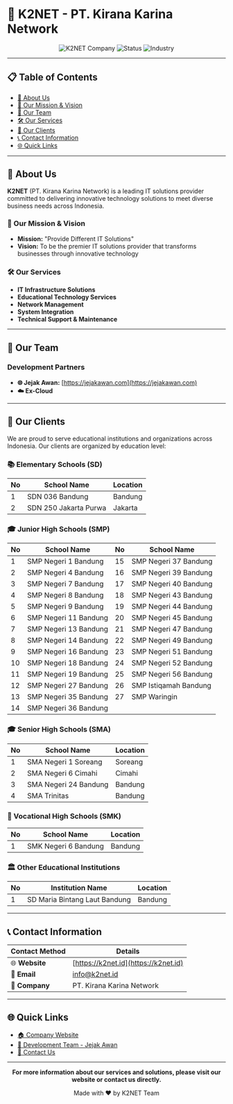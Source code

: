 # 🏢 K2NET - PT. Kirana Karina Network

<div align="center">
  <img src="https://img.shields.io/badge/Company-K2NET-blue?style=for-the-badge&logo=company" alt="K2NET Company">
  <img src="https://img.shields.io/badge/Status-Active-green?style=for-the-badge" alt="Status">
  <img src="https://img.shields.io/badge/Industry-IT%20Solutions-orange?style=for-the-badge" alt="Industry">
</div>

---

## 📋 Table of Contents

- [🏢 About Us](#-about-us)
- [🎯 Our Mission & Vision](#-our-mission--vision)
- [👥 Our Team](#-our-team)
- [🛠️ Our Services](#️-our-services)
- [🏫 Our Clients](#-our-clients)
- [📞 Contact Information](#-contact-information)
- [🌐 Quick Links](#-quick-links)

---

## 🏢 About Us

**K2NET** (PT. Kirana Karina Network) is a leading IT solutions provider committed to delivering innovative technology solutions to meet diverse business needs across Indonesia.

### 🎯 Our Mission & Vision

- **Mission:** "Provide Different IT Solutions"
- **Vision:** To be the premier IT solutions provider that transforms businesses through innovative technology

### 🛠️ Our Services

- **IT Infrastructure Solutions**
- **Educational Technology Services**
- **Network Management**
- **System Integration**
- **Technical Support & Maintenance**

---

## 👥 Our Team

### Development Partners
- **🌐 Jejak Awan:** [https://jejakawan.com](https://jejakawan.com)
- **☁️ Ex-Cloud**

---

## 🏫 Our Clients

We are proud to serve educational institutions and organizations across Indonesia. Our clients are organized by education level:

### 📚 Elementary Schools (SD)

| No | School Name | Location |
|----|-------------|----------|
| 1 | SDN 036 Bandung | Bandung |
| 2 | SDN 250 Jakarta Purwa | Jakarta |

### 🎓 Junior High Schools (SMP)

| No | School Name | No | School Name |
|----|-------------|----|-------------|
| 1 | SMP Negeri 1 Bandung | 15 | SMP Negeri 37 Bandung |
| 2 | SMP Negeri 4 Bandung | 16 | SMP Negeri 39 Bandung |
| 3 | SMP Negeri 7 Bandung | 17 | SMP Negeri 40 Bandung |
| 4 | SMP Negeri 8 Bandung | 18 | SMP Negeri 43 Bandung |
| 5 | SMP Negeri 9 Bandung | 19 | SMP Negeri 44 Bandung |
| 6 | SMP Negeri 11 Bandung | 20 | SMP Negeri 45 Bandung |
| 7 | SMP Negeri 13 Bandung | 21 | SMP Negeri 47 Bandung |
| 8 | SMP Negeri 14 Bandung | 22 | SMP Negeri 49 Bandung |
| 9 | SMP Negeri 16 Bandung | 23 | SMP Negeri 51 Bandung |
| 10 | SMP Negeri 18 Bandung | 24 | SMP Negeri 52 Bandung |
| 11 | SMP Negeri 19 Bandung | 25 | SMP Negeri 56 Bandung |
| 12 | SMP Negeri 27 Bandung | 26 | SMP Istiqamah Bandung |
| 13 | SMP Negeri 35 Bandung | 27 | SMP Waringin |
| 14 | SMP Negeri 36 Bandung | | |

### 🎓 Senior High Schools (SMA)

| No | School Name | Location |
|----|-------------|----------|
| 1 | SMA Negeri 1 Soreang | Soreang |
| 2 | SMA Negeri 6 Cimahi | Cimahi |
| 3 | SMA Negeri 24 Bandung | Bandung |
| 4 | SMA Trinitas | Bandung |

### 🔧 Vocational High Schools (SMK)

| No | School Name | Location |
|----|-------------|----------|
| 1 | SMK Negeri 6 Bandung | Bandung |

### 🏛️ Other Educational Institutions

| No | Institution Name | Location |
|----|------------------|----------|
| 1 | SD Maria Bintang Laut Bandung | Bandung |

---

## 📞 Contact Information

<div align="center">

| Contact Method | Details |
|----------------|---------|
| 🌐 **Website** | [https://k2net.id](https://k2net.id) |
| 📧 **Email** | [info@k2net.id](mailto:info@k2net.id) |
| 🏢 **Company** | PT. Kirana Karina Network |

</div>

---

## 🌐 Quick Links

- [🏠 Company Website](https://k2net.id)
- [👥 Development Team - Jejak Awan](https://jejakawan.com)
- [📧 Contact Us](mailto:info@k2net.id)

---

<div align="center">

**For more information about our services and solutions, please visit our website or contact us directly.**

Made with ❤️ by K2NET Team

</div>
